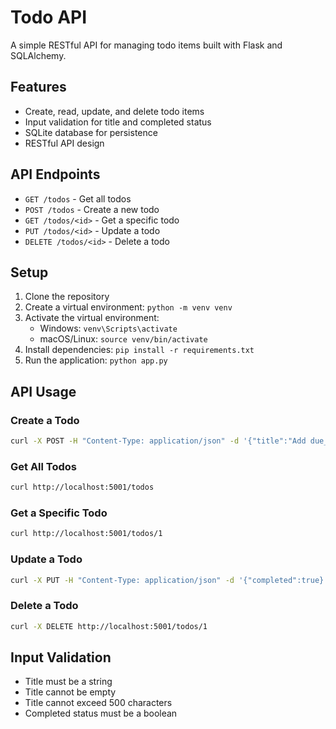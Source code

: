 # Todo API

A simple RESTful API for managing todo items built with Flask and SQLAlchemy.

## Features

- Create, read, update, and delete todo items
- Input validation for title and completed status
- SQLite database for persistence
- RESTful API design

## API Endpoints

- `GET /todos` - Get all todos
- `POST /todos` - Create a new todo
- `GET /todos/<id>` - Get a specific todo
- `PUT /todos/<id>` - Update a todo
- `DELETE /todos/<id>` - Delete a todo

## Setup

1. Clone the repository
2. Create a virtual environment: `python -m venv venv`
3. Activate the virtual environment:
   - Windows: `venv\Scripts\activate`
   - macOS/Linux: `source venv/bin/activate`
4. Install dependencies: `pip install -r requirements.txt`
5. Run the application: `python app.py`

## API Usage

### Create a Todo

```bash
curl -X POST -H "Content-Type: application/json" -d '{"title":"Add due_date feature to todo api", "due_date":"2025-04-13"}' http://localhost:5001/todos
```

### Get All Todos

```bash
curl http://localhost:5001/todos
```

### Get a Specific Todo

```bash
curl http://localhost:5001/todos/1
```

### Update a Todo

```bash
curl -X PUT -H "Content-Type: application/json" -d '{"completed":true}' http://localhost:5001/todos/1
```

### Delete a Todo

```bash
curl -X DELETE http://localhost:5001/todos/1
```

## Input Validation

- Title must be a string
- Title cannot be empty
- Title cannot exceed 500 characters
- Completed status must be a boolean 